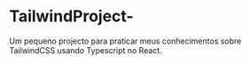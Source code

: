 # TailwindProject-
Um pequeno projecto para praticar meus conhecimentos sobre TailwindCSS usando Typescript no React.

